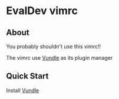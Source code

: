 # EvalDev vimrc

## About 
You probably shouldn't use this vimrc!!

The vimrc use [Vundle](https://github.com/VundleVim/Vundle.vim) as its plugin manager

## Quick Start
Install [Vundle](https://github.com/VundleVim/Vundle.vim)
